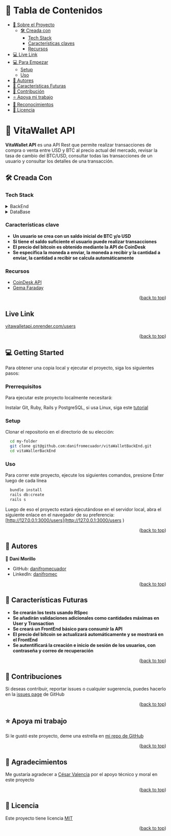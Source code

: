 <a name="readme-top"></a>

# 📗 Tabla de Contenidos

- [📖 Sobre el Proyecto](#about-project)
  - [🛠 Creada con](#built-with)
    - [Tech Stack](#tech-stack)
    - [Características claves](#key-features)
    - [Recursos](#resources)
- [💻 Live Link](#live-link)
- [💻 Para Empezar](#getting-started)
  - [Setup](#setup)
  - [Uso](#usage)
- [👥 Autores](#authors)
- [🔭 Características Futuras](#future-features)
- [🤝 Contribución](#contributing)
- [⭐️ Apoya mi trabajo](#support)
- [🙏 Reconocimientos](#acknowledgements)
- [📝 Licencia](#license)


# 📖 VitaWallet API <a name="about-project"></a>

**VitaWallet API** es una API Rest que permite realizar transacciones de compra o venta entre USD y BTC al precio actual del mercado, revisar la tasa de cambio del BTC/USD, consultar todas las transacciones de un usuario y consultar los detalles de una transacción.

## 🛠 Creada Con <a name="built-with"></a>

### Tech Stack <a name="tech-stack"></a>
<details>
  <summary>BackEnd</summary>
  <ul>
    <li><a href="https://rubyonrails.org/">Rails</a></li>
    <li><a href="https://www.postman.com/">Postman</a></li>
  </ul>
</details>
<details>
  <summary>DataBase</summary>
  <ul>
    <li><a href="https://www.postgresql.org/">PostgreSQL</a></li>
  </ul>
</details>

### Características clave <a name="key-features"></a>

- **Un usuario se crea con un saldo inicial de BTC y/o USD**
- **Si tiene el saldo suficiente el usuario puede realizar transacciones**
- **El precio del bitcoin es obtenido mediante la API de CoinDesk**
- **Se especifica la moneda a enviar, la moneda a recibir y la cantidad a enviar, la cantidad a recibir se calcula automáticamente**

### Recursos <a name="resources"></a>
<ul>
<li><a href="https://api.coindesk.com/v1/bpi/currentprice.json">CoinDesk API</a></li>
<li><a href="https://lostisland.github.io/faraday/#/">Gema Faraday</a></li>
</ul>

<p align="right">(<a href="#readme-top">back to top</a>)</p>


## Live Link <a name="live-link"></a>
<a href="https://vitawalletapi.onrender.com">vitawalletapi.onrender.com/users</a>
<p align="right">(<a href="#readme-top">back to top</a>)</p>


## 💻 Getting Started <a name="getting-started"></a>

Para obtener una copia local y ejecutar el proyecto, siga los siguientes pasos:

### Prerrequisitos

Para ejecutar este proyecto localmente necesitará:

Instalar Git, Ruby, Rails y PostgreSQL, si usa Linux, siga este [tutorial](https://www.theodinproject.com/guides/installations)

### Setup

Clonar el repositorio en el directorio de su elección:

```sh
  cd my-folder
  git clone git@github.com:danifromecuador/vitaWalletBackEnd.git
  cd vitaWallerBackEnd
```


### Uso

Para correr este proyecto, ejecute los siguientes comandos, presione Enter luego de cada línea 

```sh
  bundle install
  rails db:create
  rails s
```


Luego de eso el proyecto estará ejecutándose en el servidor local, abra el siguiente enlace en el navegador de su preferencia: [http://127.0.0.1:3000/users](http://127.0.0.1:3000/users
)

<p align="right">(<a href="#readme-top">back to top</a>)</p>


## 👥 Autores <a name="authors"></a>

👤 **Dani Morillo**

- GitHub: [danifromecuador](https://github.com/danifromecuador)
- LinkedIn: [danifromec](https://www.linkedin.com/in/danifromec/)

<p align="right">(<a href="#readme-top">back to top</a>)</p>


## 🔭 Características Futuras <a name="future-features"></a>

- **Se crearán los tests usando RSpec**
- **Se añadirán validaciones adicionales como cantidades máximas en User y Transaction**
- **Se creará un FrontEnd básico para consumir la API**
- **El precio del bitcoin se actualizará automáticamente y se mostrará en el FrontEnd**
- **Se autentificará la creación e inicio de sesión de los usuarios, con contraseña y correo de recuperación**

<p align="right">(<a href="#readme-top">back to top</a>)</p>


## 🤝 Contribuciones <a name="contributing"></a>

Si deseas contribuir, reportar issues o cualquier sugerencia, puedes hacerlo en la [issues page](https://github.com/danifromecuador/vitaWalletBackEnd/issues) de GitHub

<p align="right">(<a href="#readme-top">back to top</a>)</p>


## ⭐️ Apoya mi trabajo <a name="support"></a>

Si le gustó este proyecto, deme una estrella en [mi repo de GitHub](https://github.com/danifromecuador/plannywise)

<p align="right">(<a href="#readme-top">back to top</a>)</p>


## 🙏 Agradecimientos <a name="acknowledgements"></a>

Me gustaría agradecer a [César Valencia](https://www.linkedin.com/in/cesar-valencia-aguilar/) por el apoyo técnico y moral en este proyecto 

<p align="right">(<a href="#readme-top">back to top</a>)</p>

## 📝 Licencia <a name="license"></a>

Este proyecto tiene licencia [MIT](./LICENSE)

<p align="right">(<a href="#readme-top">back to top</a>)</p>
